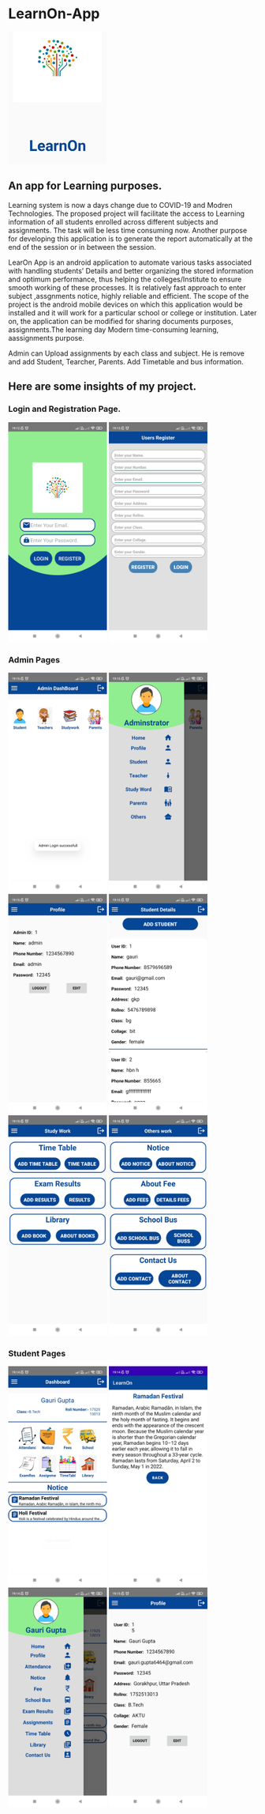 # LearnOn-App

<img src="image/LearonLogo.jpg" width="200">


## An app for Learning purposes.

Learning system is now a days change due to COVID-19 and Modren Technologies. The proposed project will facilitate the access to Learning information of all students enrolled across different subjects and assignments. The task will be less time consuming now. Another purpose for developing this application is to generate the report automatically at the end of the session or in between the session.

LearOn App is an android application to automate various tasks associated with handling students’ Details and better organizing the stored information and optimum performance, thus helping the colleges/Institute to ensure smooth working of these processes. It is relatively fast approach to enter subject ,assgnments notice, highly reliable and efficient. The scope of the project is the android mobile devices on which this application would be installed and it will work for a particular school or college or institution. Later on, the application can be modified for sharing documents purposes, assignments.The learning day Modern time-consuming learning, aassignments purpose.

Admin can Upload assignments by each class and subject. He is remove and add Student, Tearcher, Parents. Add Timetable and bus information.

## Here are some insights of my project.

### Login and Registration Page.

<img src="image/login_Page.jpg" width="200">  <img src="image/register.jpg" width="200">

### Admin Pages
<img src="image/admin-dashboard.jpg" width="200">  <img src="image/admin_nav.jpg" width="200"><img src="image/admin_profile.jpg" width="200">  <img src="image/admin_student_details.jpg" width="200"><img src="image/admin_student_work.jpg" width="200">  <img src="image/admin_work.jpg" width="200">

### Student Pages

<img src="image/Student_dashboard.jpg" width="200">  <img src="notification.jpg" width="200"><img src="image/student_nav.jpg" width="200">  <img src="image/student_profile.jpg" width="200">
